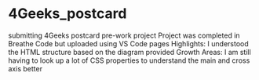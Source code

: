 # 4Geeks_postcard
submitting 4Geeks postcard pre-work project
Project was completed in Breathe Code but uploaded using VS Code pages
Highlights: I understood the HTML structure based on the diagram provided
Growth Areas: I am still having to look up a lot of CSS properties to understand the main and cross axis better
